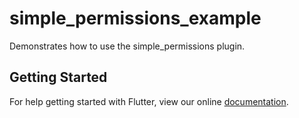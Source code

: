 # simple_permissions_example

Demonstrates how to use the simple_permissions plugin.

## Getting Started

For help getting started with Flutter, view our online
[documentation](https://flutter.io/).
